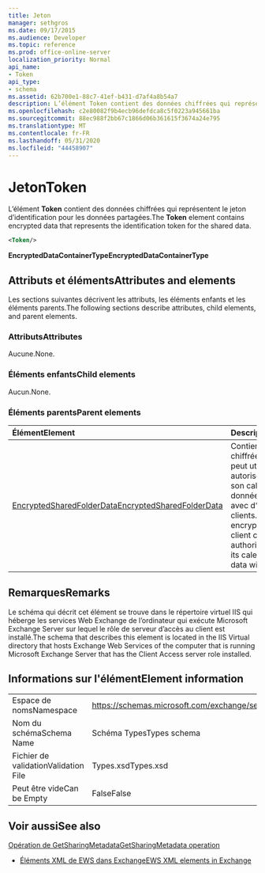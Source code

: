 ```yaml
---
title: Jeton
manager: sethgros
ms.date: 09/17/2015
ms.audience: Developer
ms.topic: reference
ms.prod: office-online-server
localization_priority: Normal
api_name:
- Token
api_type:
- schema
ms.assetid: 62b700e1-88c7-41ef-b431-d7af4a8b54a7
description: L’élément Token contient des données chiffrées qui représentent le jeton d’identification pour les données partagées.
ms.openlocfilehash: c2e80082f9b4ecb96defdca8c5f0223a945661ba
ms.sourcegitcommit: 88ec988f2bb67c1866d06b361615f3674a24e795
ms.translationtype: MT
ms.contentlocale: fr-FR
ms.lasthandoff: 05/31/2020
ms.locfileid: "44458907"
---
```

# <a name="token"></a><span data-ttu-id="ebcc9-103">Jeton</span><span class="sxs-lookup"><span data-stu-id="ebcc9-103">Token</span></span>

<span data-ttu-id="ebcc9-104">L’élément **Token** contient des données chiffrées qui représentent le jeton d’identification pour les données partagées.</span><span class="sxs-lookup"><span data-stu-id="ebcc9-104">The **Token** element contains encrypted data that represents the identification token for the shared data.</span></span> 
  
```xml
<Token/>
```

 <span data-ttu-id="ebcc9-105">**EncryptedDataContainerType**</span><span class="sxs-lookup"><span data-stu-id="ebcc9-105">**EncryptedDataContainerType**</span></span>
## <a name="attributes-and-elements"></a><span data-ttu-id="ebcc9-106">Attributs et éléments</span><span class="sxs-lookup"><span data-stu-id="ebcc9-106">Attributes and elements</span></span>

<span data-ttu-id="ebcc9-107">Les sections suivantes décrivent les attributs, les éléments enfants et les éléments parents.</span><span class="sxs-lookup"><span data-stu-id="ebcc9-107">The following sections describe attributes, child elements, and parent elements.</span></span>
  
### <a name="attributes"></a><span data-ttu-id="ebcc9-108">Attributs</span><span class="sxs-lookup"><span data-stu-id="ebcc9-108">Attributes</span></span>

<span data-ttu-id="ebcc9-109">Aucune.</span><span class="sxs-lookup"><span data-stu-id="ebcc9-109">None.</span></span>
  
### <a name="child-elements"></a><span data-ttu-id="ebcc9-110">Éléments enfants</span><span class="sxs-lookup"><span data-stu-id="ebcc9-110">Child elements</span></span>

<span data-ttu-id="ebcc9-111">Aucun.</span><span class="sxs-lookup"><span data-stu-id="ebcc9-111">None.</span></span>
  
### <a name="parent-elements"></a><span data-ttu-id="ebcc9-112">Éléments parents</span><span class="sxs-lookup"><span data-stu-id="ebcc9-112">Parent elements</span></span>

|<span data-ttu-id="ebcc9-113">**Élément**</span><span class="sxs-lookup"><span data-stu-id="ebcc9-113">**Element**</span></span>|<span data-ttu-id="ebcc9-114">**Description**</span><span class="sxs-lookup"><span data-stu-id="ebcc9-114">**Description**</span></span>|
|:-----|:-----|
|[<span data-ttu-id="ebcc9-115">EncryptedSharedFolderData</span><span class="sxs-lookup"><span data-stu-id="ebcc9-115">EncryptedSharedFolderData</span></span>](encryptedsharedfolderdata.md) <br/> |<span data-ttu-id="ebcc9-116">Contient les données chiffrées qu’un client peut utiliser pour autoriser le partage de son calendrier ou des données de contact avec d’autres clients.</span><span class="sxs-lookup"><span data-stu-id="ebcc9-116">Contains the encrypted data that a client can use to authorize the sharing of its calendar or contact data with other clients.</span></span>  <br/> |
   
## <a name="remarks"></a><span data-ttu-id="ebcc9-117">Remarques</span><span class="sxs-lookup"><span data-stu-id="ebcc9-117">Remarks</span></span>

<span data-ttu-id="ebcc9-118">Le schéma qui décrit cet élément se trouve dans le répertoire virtuel IIS qui héberge les services Web Exchange de l’ordinateur qui exécute Microsoft Exchange Server sur lequel le rôle de serveur d’accès au client est installé.</span><span class="sxs-lookup"><span data-stu-id="ebcc9-118">The schema that describes this element is located in the IIS Virtual directory that hosts Exchange Web Services of the computer that is running Microsoft Exchange Server that has the Client Access server role installed.</span></span>
  
## <a name="element-information"></a><span data-ttu-id="ebcc9-119">Informations sur l'élément</span><span class="sxs-lookup"><span data-stu-id="ebcc9-119">Element information</span></span>

|||
|:-----|:-----|
|<span data-ttu-id="ebcc9-120">Espace de noms</span><span class="sxs-lookup"><span data-stu-id="ebcc9-120">Namespace</span></span>  <br/> |https://schemas.microsoft.com/exchange/services/2006/types  <br/> |
|<span data-ttu-id="ebcc9-121">Nom du schéma</span><span class="sxs-lookup"><span data-stu-id="ebcc9-121">Schema Name</span></span>  <br/> |<span data-ttu-id="ebcc9-122">Schéma Types</span><span class="sxs-lookup"><span data-stu-id="ebcc9-122">Types schema</span></span>  <br/> |
|<span data-ttu-id="ebcc9-123">Fichier de validation</span><span class="sxs-lookup"><span data-stu-id="ebcc9-123">Validation File</span></span>  <br/> |<span data-ttu-id="ebcc9-124">Types.xsd</span><span class="sxs-lookup"><span data-stu-id="ebcc9-124">Types.xsd</span></span>  <br/> |
|<span data-ttu-id="ebcc9-125">Peut être vide</span><span class="sxs-lookup"><span data-stu-id="ebcc9-125">Can be Empty</span></span>  <br/> |<span data-ttu-id="ebcc9-126">False</span><span class="sxs-lookup"><span data-stu-id="ebcc9-126">False</span></span>  <br/> |
   
## <a name="see-also"></a><span data-ttu-id="ebcc9-127">Voir aussi</span><span class="sxs-lookup"><span data-stu-id="ebcc9-127">See also</span></span>



[<span data-ttu-id="ebcc9-128">Opération de GetSharingMetadata</span><span class="sxs-lookup"><span data-stu-id="ebcc9-128">GetSharingMetadata operation</span></span>](getsharingmetadata-operation.md)


- [<span data-ttu-id="ebcc9-129">Éléments XML de EWS dans Exchange</span><span class="sxs-lookup"><span data-stu-id="ebcc9-129">EWS XML elements in Exchange</span></span>](ews-xml-elements-in-exchange.md)

